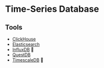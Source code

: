 # Time-Series Database

## Tools

- [ClickHouse](/clickhouse/README.md)
- [Elasticsearch](/elastic/elasticsearch.md)
- [InfluxDB](/influxdb.md) 🌟
- [QuestDB](/questdb.md)
- [TimescaleDB](/timescaledb/README.md) 🌟

<!--
Redshift
-->
